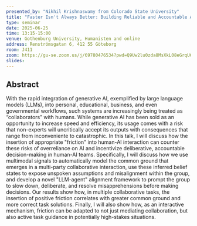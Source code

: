 ```yaml
---
presented_by: "Nikhil Krishnaswamy from Colorado State University"
title: "Faster Isn't Always Better: Building Reliable and Accountable AI Collaborators in the Age of LLMs"
type: seminar
date: 2025-06-25
time: 13:15-15:00
venue: Gothenburg University, Humanisten and online
address: Renströmsgatan 6, 412 55 Göteborg
room: J411
zoom: https://gu-se.zoom.us/j/69780476534?pwd=Q9Uw2lu0zda8MsXkL08eGrqU64DMpp.1
slides:
---
```


## Abstract

With the rapid integration of generative AI, exemplified by large language models (LLMs), into personal, educational, business, and even governmental workflows, such systems are increasingly being treated as “collaborators” with humans. While generative AI has been sold as an opportunity to increase speed and efficiency, its usage comes with a risk that non-experts will uncritically accept its outputs with consequences that range from inconveniente to catastrophic. In this talk, I will discuss how the insertion of appropriate "friction" into human-AI interaction can counter these risks of overreliance on AI and incentivize deliberative, accountable decision-making in human-AI teams. Specifically, I will discuss how we use multimodal signals to automatically model the common ground that emerges in a multi-party collaborative interaction, use these inferred belief states to expose unspoken assumptions and misalignment within the group, and develop a novel "LLM-agent" alignment framework to prompt the group to slow down, deliberate, and resolve misapprehensions before making decisions. Our results show how, in multiple collaborative tasks, the insertion of positive friction correlates with greater common ground and more correct task solutions. Finally, I will also show how, as an interactive mechanism, friction can be adapted to not just mediating collaboration, but also active task guidance in potentially high-stakes situations.
